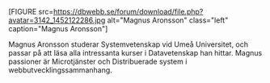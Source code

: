 [FIGURE src=https://dbwebb.se/forum/download/file.php?avatar=3142_1452122286.jpg alt="Magnus Aronsson" class="left" caption="Magnus Aronsson"]

Magnus Aronsson studerar Systemvetenskap vid Umeå Universitet, och passar på att läsa alla intressanta kurser i Datavetenskap han hittar. Magnus passioner är Microtjänster och Distribuerade system i webbutvecklingssammanhang.
